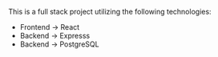This is a full stack project utilizing the following technologies:

- Frontend -> React
- Backend -> Expresss
- Backend -> PostgreSQL
